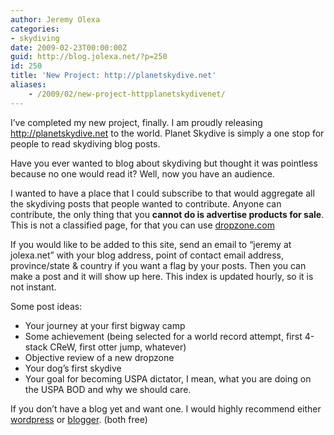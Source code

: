 ```yaml
---
author: Jeremy Olexa
categories:
- skydiving
date: 2009-02-23T00:00:00Z
guid: http://blog.jolexa.net/?p=250
id: 250
title: 'New Project: http://planetskydive.net'
aliases:
    - /2009/02/new-project-httpplanetskydivenet/
---
```


I&#8217;ve completed my new project, finally. I am proudly releasing <http://planetskydive.net> to the world. Planet Skydive is simply a one stop for people to read skydiving blog posts.

Have you ever wanted to blog about skydiving but thought it was pointless because no one would read it? Well, now you have an audience.

I wanted to have a place that I could subscribe to that would aggregate all the skydiving posts that people wanted to contribute. Anyone can contribute, the only thing that you **cannot do is advertise products for sale**. This is not a classified page, for that you can use [dropzone.com][1]

If you would like to be added to this site, send an email to &#8220;jeremy at jolexa.net&#8221; with your blog address, point of contact email address, province/state & country if you want a flag by your posts. Then you can make a post and it will show up here. This index is updated hourly, so it is not instant.

Some post ideas:

  * Your journey at your first bigway camp
  * Some achievement (being selected for a world record attempt, first 4-stack CReW, first otter jump, whatever)
  * Objective review of a new dropzone
  * Your dog&#8217;s first skydive
  * Your goal for becoming USPA dictator, I mean, what you are doing on the USPA BOD and why we should care.

If you don&#8217;t have a blog yet and want one. I would highly recommend either [wordpress][2] or [blogger][3]. (both free)

 [1]: http://dropzone.com
 [2]: http://wordpress.com/
 [3]: https://www.blogger.com/start